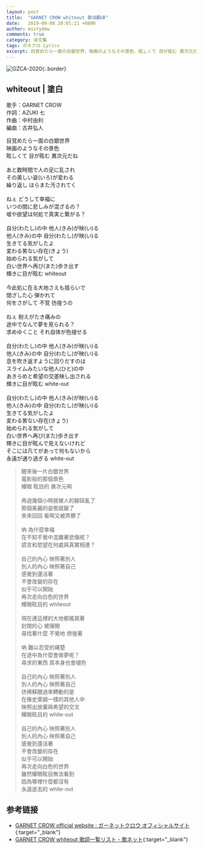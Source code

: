 ```yaml
---
layout: post
title:  "GARNET CROW whiteout 歌词翻译"
date:   2019-09-08 20:01:11 +0800
author: mistydew
comments: true
category: 译文集
tags: ガネクロ Lyrics
excerpt: 目覚めたら一面の白銀世界、映画のようなその景色、眩しくて 目が眩む 異次元だね。
---
```

![GZCA-2020](https://crowsub.github.io/assets/images/discography/single/GZCA-2020.jpg){:.border}

## whiteout | 塗白

歌手：GARNET CROW<br>
作詞：AZUKI 七<br>
作曲：中村由利<br>
編曲：古井弘人

<div class="lyric-original">
<p>
目覚めたら一面の白銀世界<br>
映画のようなその景色<br>
眩しくて 目が眩む 異次元だね<br>
<br>
あと数時間で人の足に乱され<br>
その美しい姿(いろ)が変わる<br>
繰り返し ほらまた汚されてく<br>
<br>
ねぇ どうして幸福に<br>
いつの間に悲しみが混ざるの？<br>
嘘や欲望は何処で真実と繋がる？<br>
<br>
自分(わたし)の中 他人(きみ)が映(い)る<br>
他人(きみ)の中 自分(わたし)が映(い)る<br>
生きてる気がしたよ<br>
変わる筈ない存在(きょう)<br>
始められる気がして<br>
白い世界へ再び(また)歩き出す<br>
輝きに目が眩む whiteout<br>
<br>
今此処に在る大地さえも揺らいで<br>
閉ざした心 弾かれて<br>
何をさがして 不覚 彷徨うの<br>
<br>
ねぇ 耐えがたき痛みの<br>
途中でなんで夢を見られる？<br>
求めゆくこと それ自体が色褪せる<br>
<br>
自分(わたし)の中 他人(きみ)が映(い)る<br>
他人(きみ)の中 自分(わたし)が映(い)る<br>
息を吹き返すように回りだすのは<br>
スライムみたいな他人(ひと)の中<br>
あきらめと希望の交差映し出される<br>
輝きに目が眩む white-out<br>
<br>
自分(わたし)の中 他人(きみ)が映(い)る<br>
他人(きみ)の中 自分(わたし)が映(い)る<br>
生きてる気がしたよ<br>
変わる筈ない存在(きょう)<br>
始められる気がして<br>
白い世界へ再び(また)歩き出す<br>
輝きに目が眩んで見えないけれど<br>
そこには凡てがあって何もないから<br>
永遠が通り過ぎる white-out
</p>
</div>

<div class="lyric-translation">
<blockquote>
醒來後一片白銀世界<br>
電影般的那個景色<br>
耀眼 眩目的 異次元啊<br>
<br>
再過幾個小時就被人的腳踩亂了<br>
那個美麗的姿態就變了<br>
來來回回 看啊又被弄髒了<br>
<br>
吶 為什麼幸福<br>
在不知不覺中混雜著悲傷呢？<br>
謊言和慾望在何處與真實相連？<br>
<br>
自己的內心 映照著別人<br>
別人的內心 映照著自己<br>
感覺到還活著<br>
不會改變的存在<br>
似乎可以開始<br>
再次走向白色的世界<br>
耀眼眩目的 whiteout<br>
<br>
現在連這裡的大地都搖晃著<br>
封閉的心 被彈開<br>
尋找著什麼 不覺地 徬徨著<br>
<br>
吶 難以忍受的痛楚<br>
在途中為什麼會做夢呢？<br>
尋求的東西 其本身也會褪色<br>
<br>
自己的內心 映照著別人<br>
別人的內心 映照著自己<br>
彷彿蘇醒過來轉動的是<br>
在像史萊姆一樣的其他人中<br>
映照出放棄與希望的交叉<br>
耀眼眩目的 white-out<br>
<br>
自己的內心 映照著別人<br>
別人的內心 映照著自己<br>
感覺到還活著<br>
不會改變的存在<br>
似乎可以開始<br>
再次走向白色的世界<br>
雖然耀眼眩目無法看到<br>
因為哪裡什麼都沒有<br>
永遠逝去的 white-out
</blockquote>
</div>

## 参考链接

* [GARNET CROW official website : ガーネットクロウ オフィシャルサイト](http://www.garnetcrow.com){:target="_blank"}
* [GARNET CROW whiteout 歌詞一覧リスト - 歌ネット](https://www.uta-net.com/song/20125){:target="_blank"}
